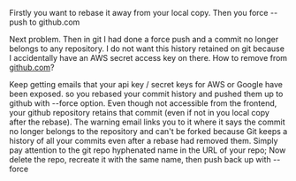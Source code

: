 Firstly you want to rebase it away from your local copy. Then you force --push to github.com

Next problem. Then in git I had done a force push and a commit no longer belongs to any repository. I do not want this history retained on git because I accidentally have an AWS secret access key on there. How to remove from [github.com](http://github.com)?


Keep getting emails that your api key / secret keys for AWS or Google have been exposed. so you rebased your commit history and pushed them up to github with --force option. Even though not accessible from the frontend, your github repository retains that commit (even if not in you local copy after the rebase). The warning email links you to it where it says the commit no longer belongs to the repository and can't be forked because Git keeps a history of all your commits even after a rebase had removed them. Simply pay attention to the git repo hyphenated name in the URL of your repo; Now delete the repo, recreate it with the same name, then push back up with --force